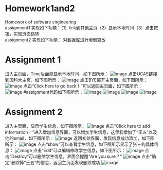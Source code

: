 # Homework1and2
Homework of software engineering<br/>
assignment1 实现如下功能：（1）link到其他主页（2）显示本地时间（3）点击按钮，实现页面跳转<br/>
assignment2 实现如下功能：  对数据库进行增删查改
# Assignment 1
进入主页面，Time后面能显示本地时间，如下图所示：
![image](https://github.com/ucaslk1234/Homework1and2/blob/master/picture/1.1.png)
点击UCAS链接到国科大主页，如下图所示：
![image](https://github.com/ucaslk1234/Homework1and2/blob/master/picture/1.2.png)
点击BYE离开主页面，如下图所示：
![image](https://github.com/ucaslk1234/Homework1and2/blob/master/picture/1.3.png)
点击“Click here to go back！”可以返回主页面，如下图所示：
![image](https://github.com/ucaslk1234/Homework1and2/blob/master/picture/1.4.png)
#assignment代码如下图所示：
![image](https://github.com/ucaslk1234/Homework1and2/blob/master/picture/3.1.png)
![image](https://github.com/ucaslk1234/Homework1and2/blob/master/picture/3.2.png)
![image](https://github.com/ucaslk1234/Homework1and2/blob/master/picture/3.3.png)
![image](https://github.com/ucaslk1234/Homework1and2/blob/master/picture/3.4.png)
# Assignment 2
进入主页面，显示学生信息，如下图所示：
![image](https://github.com/ucaslk1234/Homework1and2/blob/master/picture/2.1.png)
点击“Click here to add information！”进入增加信息界面，可以增加学生信息，这里我增加了“王五”以及他的email，如下图所示：
![image](https://github.com/ucaslk1234/Homework1and2/blob/master/picture/2.2.png)
返回初始界面，发现信息成功添加，如下图所示：
![image](https://github.com/ucaslk1234/Homework1and2/blob/master/picture/2.3.png)
点击“show”可以查看学生信息，如下图所示显示了张三的具体信息：
![image](https://github.com/ucaslk1234/Homework1and2/blob/master/picture/2.4.png)
点击“Edit”可以编辑修改学生信息，如下图所示：
![image](https://github.com/ucaslk1234/Homework1and2/blob/master/picture/2.5.png)
点击“Destroy”可以删除学生信息，界面会提醒“Are you sure？”
![image](https://github.com/ucaslk1234/Homework1and2/blob/master/picture/2.6.png)
点击“确定”删除掉“王五”的信息，返回主页面发现删除成功
![image](https://github.com/ucaslk1234/Homework1and2/blob/master/picture/2.7.png)
